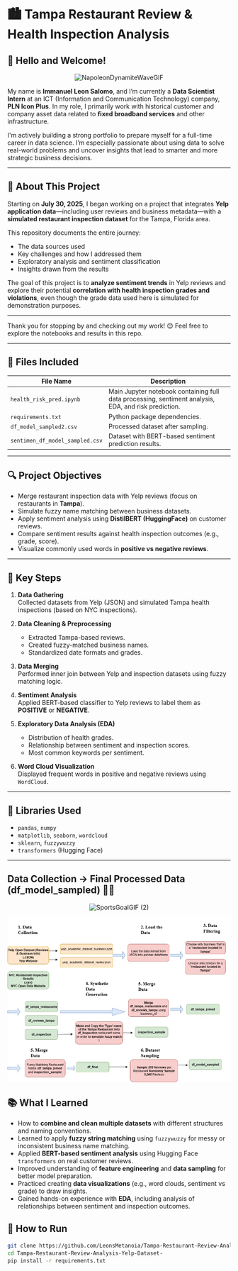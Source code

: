 # 🏙️ Tampa Restaurant Review & Health Inspection Analysis

## 👋 Hello and Welcome!
<p align="center">
  <img src="https://github.com/user-attachments/assets/da16d74d-c6d2-4a6d-a622-33bba6810264" alt="NapoleonDynamiteWaveGIF" />
</p>


My name is **Immanuel Leon Salomo**, and I’m currently a **Data Scientist Intern** at an ICT (Information and Communication Technology) company, **PLN Icon Plus**. In my role, I primarily work with historical customer and company asset data related to **fixed broadband services** and other infrastructure.

I'm actively building a strong portfolio to prepare myself for a full-time career in data science. I’m especially passionate about using data to solve real-world problems and uncover insights that lead to smarter and more strategic business decisions.

---

## 📌 About This Project

Starting on **July 30, 2025**, I began working on a project that integrates **Yelp application data**—including user reviews and business metadata—with a **simulated restaurant inspection dataset** for the Tampa, Florida area.

This repository documents the entire journey:
- The data sources used
- Key challenges and how I addressed them
- Exploratory analysis and sentiment classification
- Insights drawn from the results

The goal of this project is to **analyze sentiment trends** in Yelp reviews and explore their potential **correlation with health inspection grades and violations**, even though the grade data used here is simulated for demonstration purposes.

---

Thank you for stopping by and checking out my work! 😊
Feel free to explore the notebooks and results in this repo.

---

## 📂 Files Included

| File Name                     | Description |
|------------------------------|-------------|
| `health_risk_pred.ipynb`     | Main Jupyter notebook containing full data processing, sentiment analysis, EDA, and risk prediction. |
| `requirements.txt`           | Python package dependencies. |
| `df_model_sampled2.csv`      | Processed dataset after sampling. |
| `sentimen_df_model_sampled.csv` | Dataset with BERT-based sentiment prediction results. |

---

## 🔍 Project Objectives

- Merge restaurant inspection data with Yelp reviews (focus on restaurants in **Tampa**).
- Simulate fuzzy name matching between business datasets.
- Apply sentiment analysis using **DistilBERT (HuggingFace)** on customer reviews.
- Compare sentiment results against health inspection outcomes (e.g., grade, score).
- Visualize commonly used words in **positive vs negative reviews**.

---

## 🔧 Key Steps

1. **Data Gathering**  
   Collected datasets from Yelp (JSON) and simulated Tampa health inspections (based on NYC inspections).

2. **Data Cleaning & Preprocessing**  
   - Extracted Tampa-based reviews.  
   - Created fuzzy-matched business names.  
   - Standardized date formats and grades.  

3. **Data Merging**  
   Performed inner join between Yelp and inspection datasets using fuzzy matching logic.

4. **Sentiment Analysis**  
   Applied BERT-based classifier to Yelp reviews to label them as **POSITIVE** or **NEGATIVE**.

5. **Exploratory Data Analysis (EDA)**  
   - Distribution of health grades.  
   - Relationship between sentiment and inspection scores.  
   - Most common keywords per sentiment.

6. **Word Cloud Visualization**  
   Displayed frequent words in positive and negative reviews using `WordCloud`.

---

## 🤖 Libraries Used

- `pandas`, `numpy`
- `matplotlib`, `seaborn`, `wordcloud`
- `sklearn`, `fuzzywuzzy`
- `transformers` (Hugging Face)

---

## Data Collection -> Final Processed Data (df_model_sampled) 🏁🏁
<p align="center">
  <img src="https://github.com/user-attachments/assets/a193555b-435f-4e11-9cad-e8c7a95cda5b" alt="SportsGoalGIF (2)" />
</p>


<p align="center">
  <img src="prosesdata-yelp.jpg" alt="Data Processing Pipeline" width="600"/>
</p>

## 📚 What I Learned

- How to **combine and clean multiple datasets** with different structures and naming conventions.
- Learned to apply **fuzzy string matching** using `fuzzywuzzy` for messy or inconsistent business name matching.
- Applied **BERT-based sentiment analysis** using Hugging Face `transformers` on real customer reviews.
- Improved understanding of **feature engineering** and **data sampling** for better model preparation.
- Practiced creating **data visualizations** (e.g., word clouds, sentiment vs grade) to draw insights.
- Gained hands-on experience with **EDA**, including analysis of relationships between sentiment and inspection outcomes.


## 🚀 How to Run

```bash
git clone https://github.com/LeonsMetanoia/Tampa-Restaurant-Review-Analysis-Yelp-Dataset-.git
cd Tampa-Restaurant-Review-Analysis-Yelp-Dataset-
pip install -r requirements.txt
